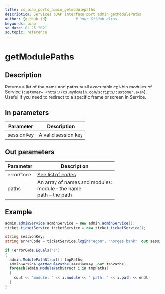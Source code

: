 ```yaml
---
title: cs_soap_ports_admin_getmodulepaths
description: Services SOAP interface port admin getModulePaths
author: {github-id}             # Your GitHub alias.
keywords: soap
so.date: 01.25.2021
so.topic: reference
---
```


# getModulePaths

## Description

Returns a list of the name and paths to all executable cgi-bin modules of Service (`customer= <http://cs.mydomain.com/scripts/customer.exe>`). Useful if you need to redirect to a specific frame or screen in Service.

## In parameters

| Parameter | Description |
|---|---|
| sessionKey | A valid session key |

## Out parameters

| Parameter | Description |
|---|---|
| errorCode | [See list of codes][1] |
|  paths | An array of names and modules:<br>module – the name<br>path – the path |

## Example

```csharp
admin.adminService adminService = new admin.adminService();
ticket.ticketService ticketService = new ticket.ticketService();

string sessionKey;
string errorCode = ticketService.login("egon", "norges bank", out sessionKey);

if (errorCode.Equals("0")
{
  admin.ModulePathStruct[] tmpPaths;
  adminService.getModulePaths(sessionKey, out tmpPaths);
  foreach(admin.ModulePathStruct i in tmpPaths)
  {
    cout << "module: " << i.module << " path: " << i.path << endl;
  }
}
```

<!-- Referenced links -->
[1]: ../../error-codes.md
